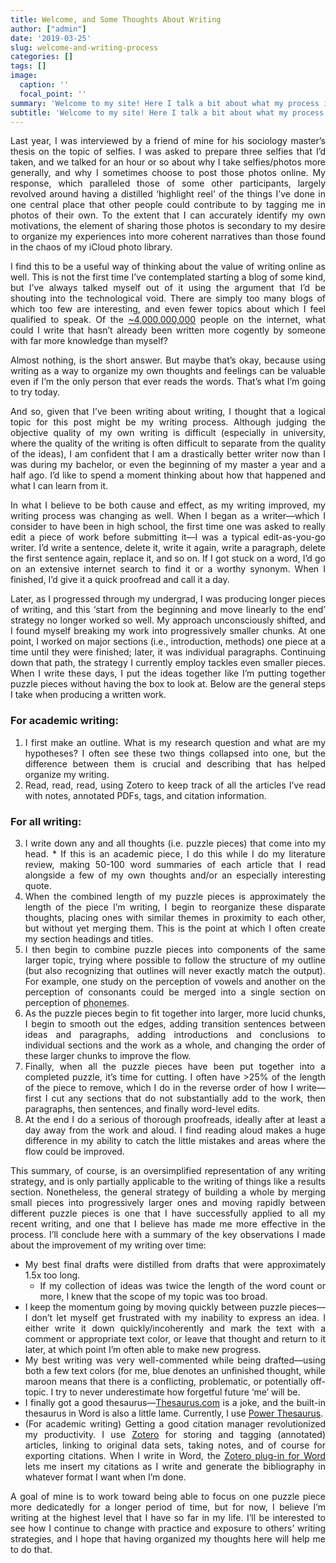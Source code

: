 ```yaml
---
title: Welcome, and Some Thoughts About Writing
author: ["admin"]
date: '2019-03-25'
slug: welcome-and-writing-process
categories: []
tags: []
image:
  caption: ''
  focal_point: ''
summary: 'Welcome to my site! Here I talk a bit about what my process is for writing and why I decided to write anything here at all.'
subtitle: 'Welcome to my site! Here I talk a bit about what my process is for writing and why I decided to write anything here at all.'
---
```

<style>
body {
  text-align: justify;
}
h1, h2, h3, h4, h5, h6 {
  text-align: left;
}
</style>

Last year, I was interviewed by a friend of mine for his sociology master’s thesis on the topic of selfies. I was asked to prepare three selfies that I’d taken, and we talked for an hour or so about why I take selfies/photos more generally, and why I sometimes choose to post those photos online. My response, which paralleled those of some other participants, largely revolved around having a distilled ‘highlight reel’ of the things I’ve done in one central place that other people could contribute to by tagging me in photos of their own. To the extent that I can accurately identify my own motivations, the element of sharing those photos is secondary to my desire to organize my experiences into more coherent narratives than those found in the chaos of my iCloud photo library. 

I find this to be a useful way of thinking about the value of writing online as well. This is not the first time I’ve contemplated starting a blog of some kind, but I’ve always talked myself out of it using the argument that I’d be shouting into the technological void. There are simply too many blogs of which too few are interesting, and even fewer topics about which I feel qualified to speak. Of the [~4,000,000,000](https://www.itu.int/en/ITU-D/Statistics/Pages/stat/default.aspx) people on the internet, what could I write that hasn’t already been written more cogently by someone with far more knowledge than myself?

Almost nothing, is the short answer. But maybe that’s okay, because using writing as a way to organize my own thoughts and feelings can be valuable even if I’m the only person that ever reads the words. That’s what I’m going to try today. 

And so, given that I’ve been writing about writing, I thought that a logical topic for this post might be my writing process. Although judging the objective quality of my own writing is difficult (especially in university, where the quality of the writing is often difficult to separate from the quality of the ideas), I am confident that I am a drastically better writer now than I was during my bachelor, or even the beginning of my master a year and a half ago. I’d like to spend a moment thinking about how that happened and what I can learn from it. 

In what I believe to be both cause and effect, as my writing improved, my writing process was changing as well. When I began as a writer—which I consider to have been in high school, the first time one was asked to really edit a piece of work before submitting it—I was a typical edit-as-you-go writer. I’d write a sentence, delete it, write it again, write a paragraph, delete the first sentence again, replace it, and so on. If I got stuck on a word, I’d go on an extensive internet search to find it or a worthy synonym. When I finished, I’d give it a quick proofread and call it a day. 

Later, as I progressed through my undergrad, I was producing longer pieces of writing, and this ‘start from the beginning and move linearly to the end’ strategy no longer worked so well. My approach unconsciously shifted, and I found myself breaking my work into progressively smaller chunks. At one point, I worked on major sections (i.e., introduction, methods) one piece at a time until they were finished; later, it was individual paragraphs. Continuing down that path, the strategy I currently employ tackles even smaller pieces. When I write these days, I put the ideas together like I’m putting together puzzle pieces without having the box to look at. Below are the general steps I take when producing a written work. 

### **For academic writing**:

1. I first make an outline. What is my research question and what are my hypotheses? I often see these two things collapsed into one, but the difference between them is crucial and  describing that has helped organize my writing. 
2. Read, read, read, using Zotero to keep track of all the articles I’ve read with notes, annotated PDFs, tags, and citation information.

###  **For all writing**:

<ol start="3">
  <li> I write down any and all thoughts (i.e. puzzle pieces) that come into my head. 
  * If this is an academic piece, I do this while I do my literature review, making 50-100 word summaries of each article that I read alongside a few of my own thoughts and/or an especially interesting quote.
  <li> When the combined length of my puzzle pieces is approximately the length of the piece I’m writing, I begin to reorganize these disparate thoughts, placing ones with similar themes in proximity to each other, but without yet merging them. This is the point at which I often create my section headings and titles.</li> 
  <li>I then begin to combine puzzle pieces into components of the same larger topic, trying where possible to follow the structure of my outline (but also recognizing that outlines will never exactly match the output). For example, one study on the perception of vowels and another on the perception of consonants could be merged into a single section on perception of <abbr title="In linguistics, a phoneme is a theoretical cognitive unit that comprises all of the possible acoustic patterns that are perceived as instances of the same sound without changing the meaning. My [m] sound may be quantitatively different from your [m] sound, but we perceive both as instances of /m/ and understand each other when we say 'mom'">phonemes</abbr>.</li>
  <li>As the puzzle pieces begin to fit together into larger, more lucid chunks, I begin to smooth out the edges, adding transition sentences between ideas and paragraphs, adding introductions and conclusions to individual sections and the work as a whole, and changing the order of these larger chunks to improve the flow.</li>
  <li>Finally, when all the puzzle pieces have been put together into a completed puzzle, it’s time for cutting. I often have >25% of the length of the piece to remove, which I do in the reverse order of how I write—first I cut any sections that do not substantially add to the work, then paragraphs, then sentences, and finally word-level edits.</li>
  <li>At the end I do a serious of thorough proofreads, ideally after at least a day away from the work and aloud. I find reading aloud makes a huge difference in my ability to catch the little mistakes and areas where the flow could be improved.</li>
</ol>

This summary, of course, is an oversimplified representation of any writing strategy, and is only partially applicable to the writing of things like a results section. Nonetheless, the general strategy of building a whole by merging small pieces into progressively larger ones and moving rapidly between different puzzle pieces is one that I have successfully applied to all my recent writing, and one that I believe has made me more effective in the process. I’ll conclude here with a summary of the key observations I made about the improvement of my writing over time:

- My best final drafts were distilled from drafts that were approximately 1.5x too long.
  - If my collection of ideas was twice the length of the word count or more, I knew that the scope of my topic was too broad.
- I keep the momentum going by moving quickly between puzzle pieces—I don’t let myself get frustrated with my inability to express an idea. I either write it down quickly/incoherently and mark the text with a comment or appropriate text color, or leave that thought and return to it later, at which point I’m often able to make new progress.
- My best writing was very well-commented while being drafted—using both a few text colors (for me, blue denotes an unfinished thought, while maroon means that there is a conflicting, problematic, or potentially off-topic. I try to never underestimate how forgetful future ‘me’ will be.
- I finally got a good thesaurus—[Thesaurus.com](https://www.thesaurus.com) is a joke, and the built-in thesaurus in Word is also a little lame. Currently, I use [Power Thesaurus](https://www.itu.int/en/ITU-D/Statistics/Pages/stat/default.aspx).
- (For academic writing) Getting a good citation manager revolutionized my productivity. I use [Zotero]( https://www.zotero.org/) for storing and tagging (annotated) articles, linking to original data sets, taking notes, and of course for exporting citations. When I write in Word, the [Zotero plug-in for Word]( https://www.zotero.org/support/word_processor_plugin_installation) lets me insert my citations as I write and generate the bibliography in whatever format I want when I’m done.

A goal of mine is to work toward being able to focus on one puzzle piece more dedicatedly for a longer period of time, but for now, I believe I’m writing at the highest level that I have so far in my life. I’ll be interested to see how I continue to change with practice and exposure to others’ writing strategies, and I hope that having organized my thoughts here will help me to do that.
